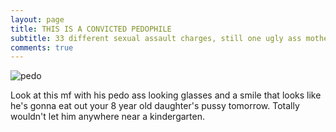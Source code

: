 ```yaml
---
layout: page
title: THIS IS A CONVICTED PEDOPHILE
subtitle: 33 different sexual assault charges, still one ugly ass motherfucker.
comments: true
---
```

![pedo](https://raw.githubusercontent.com/XyrelMC/xyrelmc.github.io/main/assets/img/marcuz.png.jpg)

Look at this mf with his pedo ass looking glasses and a smile that looks like he's gonna eat out your 8 year old daughter's pussy tomorrow. Totally wouldn't let him anywhere near a kindergarten.

